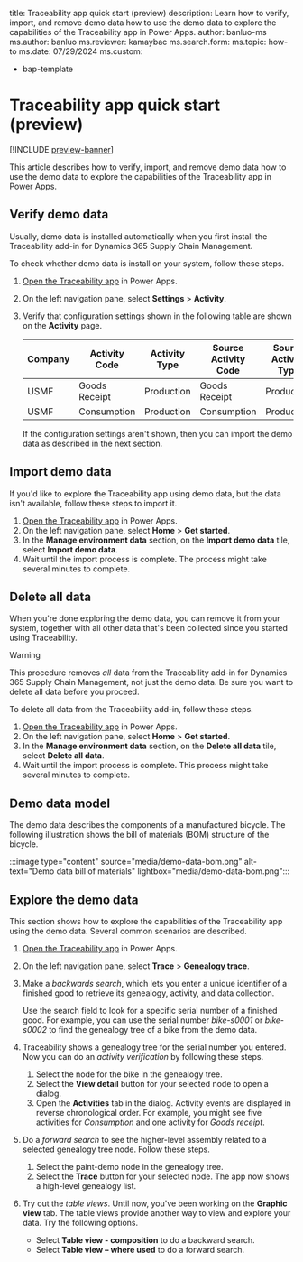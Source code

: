 
title: Traceability app quick start (preview)
description: Learn how to verify, import, and remove demo data how to use the demo data to explore the capabilities of the Traceability app in Power Apps.
author: banluo-ms
ms.author: banluo
ms.reviewer: kamaybac
ms.search.form: 
ms.topic: how-to
ms.date: 07/29/2024
ms.custom: 
  - bap-template


# Traceability app quick start (preview)

[!INCLUDE [preview-banner](~/../shared-content/shared/preview-includes/preview-banner.md)]
<!-- KFM: Preview until further notice -->

This article describes how to verify, import, and remove demo data how to use the demo data to explore the capabilities of the Traceability app in Power Apps.

## Verify demo data

Usually, demo data is installed automatically when you first install the Traceability add-in for Dynamics 365 Supply Chain Management.

To check whether demo data is install on your system, follow these steps.

1. [Open the Traceability app](traceability-app-run.md) in Power Apps.
1. On the left navigation pane, select **Settings** \> **Activity**.
1. Verify that configuration settings shown in the following table are shown on the **Activity** page.

    | Company | Activity Code | Activity Type | Source Activity Code | Source Activity Type | Track or not |
    |--|--|--|--|--|--|
    | USMF | Goods Receipt | Production | Goods Receipt | Production | TRUE |
    | USMF | Consumption | Production | Consumption | Production | TRUE |

    If the configuration settings aren't shown, then you can import the demo data as described in the next section.

## Import demo data

If you'd like to explore the Traceability app using demo data, but the data isn't available, follow these steps to import it.

1. [Open the Traceability app](traceability-app-run.md) in Power Apps.
1. On the left navigation pane, select **Home** \> **Get started**.
1. In the **Manage environment data** section, on the **Import demo data** tile, select **Import demo data**.
1. Wait until the import process is complete. The process might take several minutes to complete.

## Delete all data

When you're done exploring the demo data, you can remove it from your system, together with all other data that's been collected since you started using Traceability.

> [!WARNING]
> This procedure removes *all* data from the Traceability add-in for Dynamics 365 Supply Chain Management, not just the demo data. Be sure you want to delete all data before you proceed.

To delete all data from the Traceability add-in, follow these steps.

1. [Open the Traceability app](traceability-app-run.md) in Power Apps.
1. On the left navigation pane, select **Home** \> **Get started**.
1. In the **Manage environment data** section, on the **Delete all data** tile, select **Delete all data**.
1. Wait until the import process is complete. This process might take several minutes to complete.

## Demo data model

The demo data describes the components of a manufactured bicycle. The following illustration shows the bill of materials (BOM) structure of the bicycle.

:::image type="content" source="media/demo-data-bom.png" alt-text="Demo data bill of materials" lightbox="media/demo-data-bom.png":::

## Explore the demo data

This section shows how to explore the capabilities of the Traceability app using the demo data. Several common scenarios are described.

1. [Open the Traceability app](traceability-app-run.md) in Power Apps.
1. On the left navigation pane, select **Trace** \> **Genealogy trace**.
1. Make a *backwards search*, which lets you enter a unique identifier of a finished good to retrieve its genealogy, activity, and data collection.

    Use the search field to look for a specific serial number of a finished good. For example, you can use the serial number *bike-s0001* or *bike-s0002* to find the genealogy tree of a bike from the demo data.

1. Traceability shows a genealogy tree for the serial number you entered. Now you can do an *activity verification* by following these steps.

    1. Select the node for the bike in the genealogy tree.
    1. Select the **View detail** button for your selected node to open a dialog.
    1. Open the **Activities** tab in the dialog. Activity events are displayed in reverse chronological order. For example, you might see five activities for *Consumption* and one activity for *Goods receipt*.

1. Do a *forward search* to see the higher-level assembly related to a selected genealogy tree node. Follow these steps.

    1. Select the paint-demo node in the genealogy tree.
    1. Select the **Trace** button for your selected node. The app now shows a high-level genealogy list.

1. Try out the *table views*. Until now, you've been working on the **Graphic view** tab. The table views provide another way to view and explore your data. Try the following options.

    - Select **Table view - composition** to do a backward search.
    - Select **Table view – where used** to do a forward search.
